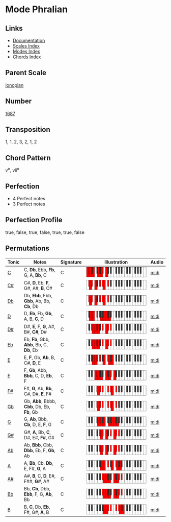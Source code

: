 # Mode Phralian

## Links

- [Documentation](README.md)
- [Scales Index](Scales.md)
- [Modes Index](Modes.md)
- [Chords Index](Chords.md)

## Parent Scale

[Ionopian](ScaleIonopian.md)

## Number

[1687](https://ianring.com/musictheory/scales/1687)

## Transposition

1, 1, 2, 3, 2, 1, 2

## Chord Pattern

v⁰, vii⁰

## Perfection

- 4 Perfect notes
- 3 Perfect notes

## Perfection Profile

true, false, true, false, true, true, false

## Permutations

| Tonic | Notes | Signature | Illustration | Audio |
|-------|-------|-----------|--------------|-------|
| [C](ModeCNaturalPhralian.md) | C, **Db**, Ebb, **Fb**, G, A, **Bb**, C | C | ![CNaturalPhralian](ModeCNaturalPhralian.png) | [midi](https://github.com/edipermadi/music/blob/main/docs/ModeCNaturalPhralian.mid?raw=true) |
| [C#](ModeCSharpPhralian.md) | C#, **D**, Eb, **F**, G#, A#, **B**, C# | C | ![CSharpPhralian](ModeCSharpPhralian.png) | [midi](https://github.com/edipermadi/music/blob/main/docs/ModeCSharpPhralian.mid?raw=true) |
| [Db](ModeDFlatPhralian.md) | Db, **Ebb**, Fbb, **Gbb**, Ab, Bb, **Cb**, Db | C | ![DFlatPhralian](ModeDFlatPhralian.png) | [midi](https://github.com/edipermadi/music/blob/main/docs/ModeDFlatPhralian.mid?raw=true) |
| [D](ModeDNaturalPhralian.md) | D, **Eb**, Fb, **Gb**, A, B, **C**, D | C | ![DNaturalPhralian](ModeDNaturalPhralian.png) | [midi](https://github.com/edipermadi/music/blob/main/docs/ModeDNaturalPhralian.mid?raw=true) |
| [D#](ModeDSharpPhralian.md) | D#, **E**, F, **G**, A#, B#, **C#**, D# | C | ![DSharpPhralian](ModeDSharpPhralian.png) | [midi](https://github.com/edipermadi/music/blob/main/docs/ModeDSharpPhralian.mid?raw=true) |
| [Eb](ModeEFlatPhralian.md) | Eb, **Fb**, Gbb, **Abb**, Bb, C, **Db**, Eb | C | ![EFlatPhralian](ModeEFlatPhralian.png) | [midi](https://github.com/edipermadi/music/blob/main/docs/ModeEFlatPhralian.mid?raw=true) |
| [E](ModeENaturalPhralian.md) | E, **F**, Gb, **Ab**, B, C#, **D**, E | C | ![ENaturalPhralian](ModeENaturalPhralian.png) | [midi](https://github.com/edipermadi/music/blob/main/docs/ModeENaturalPhralian.mid?raw=true) |
| [F](ModeFNaturalPhralian.md) | F, **Gb**, Abb, **Bbb**, C, D, **Eb**, F | C | ![FNaturalPhralian](ModeFNaturalPhralian.png) | [midi](https://github.com/edipermadi/music/blob/main/docs/ModeFNaturalPhralian.mid?raw=true) |
| [F#](ModeFSharpPhralian.md) | F#, **G**, Ab, **Bb**, C#, D#, **E**, F# | C | ![FSharpPhralian](ModeFSharpPhralian.png) | [midi](https://github.com/edipermadi/music/blob/main/docs/ModeFSharpPhralian.mid?raw=true) |
| [Gb](ModeGFlatPhralian.md) | Gb, **Abb**, Bbbb, **Cbb**, Db, Eb, **Fb**, Gb | C | ![GFlatPhralian](ModeGFlatPhralian.png) | [midi](https://github.com/edipermadi/music/blob/main/docs/ModeGFlatPhralian.mid?raw=true) |
| [G](ModeGNaturalPhralian.md) | G, **Ab**, Bbb, **Cb**, D, E, **F**, G | C | ![GNaturalPhralian](ModeGNaturalPhralian.png) | [midi](https://github.com/edipermadi/music/blob/main/docs/ModeGNaturalPhralian.mid?raw=true) |
| [G#](ModeGSharpPhralian.md) | G#, **A**, Bb, **C**, D#, E#, **F#**, G# | C | ![GSharpPhralian](ModeGSharpPhralian.png) | [midi](https://github.com/edipermadi/music/blob/main/docs/ModeGSharpPhralian.mid?raw=true) |
| [Ab](ModeAFlatPhralian.md) | Ab, **Bbb**, Cbb, **Dbb**, Eb, F, **Gb**, Ab | C | ![AFlatPhralian](ModeAFlatPhralian.png) | [midi](https://github.com/edipermadi/music/blob/main/docs/ModeAFlatPhralian.mid?raw=true) |
| [A](ModeANaturalPhralian.md) | A, **Bb**, Cb, **Db**, E, F#, **G**, A | C | ![ANaturalPhralian](ModeANaturalPhralian.png) | [midi](https://github.com/edipermadi/music/blob/main/docs/ModeANaturalPhralian.mid?raw=true) |
| [A#](ModeASharpPhralian.md) | A#, **B**, C, **D**, E#, F##, **G#**, A# | C | ![ASharpPhralian](ModeASharpPhralian.png) | [midi](https://github.com/edipermadi/music/blob/main/docs/ModeASharpPhralian.mid?raw=true) |
| [Bb](ModeBFlatPhralian.md) | Bb, **Cb**, Dbb, **Ebb**, F, G, **Ab**, Bb | C | ![BFlatPhralian](ModeBFlatPhralian.png) | [midi](https://github.com/edipermadi/music/blob/main/docs/ModeBFlatPhralian.mid?raw=true) |
| [B](ModeBNaturalPhralian.md) | B, **C**, Db, **Eb**, F#, G#, **A**, B | C | ![BNaturalPhralian](ModeBNaturalPhralian.png) | [midi](https://github.com/edipermadi/music/blob/main/docs/ModeBNaturalPhralian.mid?raw=true) |
